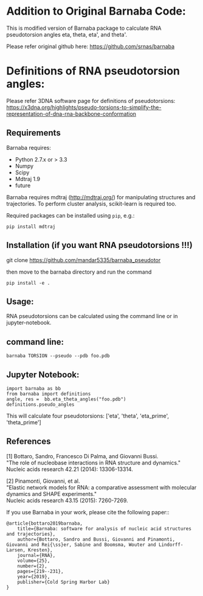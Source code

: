 Addition to Original Barnaba Code:
==================================

This is modified version of Barnaba package to calculate RNA pseudotorsion angles eta, theta, eta', and theta'.

Please refer original github here: https://github.com/srnas/barnaba

Definitions of RNA pseudotorsion angles:
=========================================
Please refer 3DNA software page for definitions of pseudotorsions: https://x3dna.org/highlights/pseudo-torsions-to-simplify-the-representation-of-dna-rna-backbone-conformation


Requirements
-------------
Barnaba requires:
   - Python 2.7.x or > 3.3
   - Numpy
   - Scipy
   - Mdtraj 1.9
   - future
     
Barnaba requires mdtraj (http://mdtraj.org/) for manipulating structures and trajectories. 
To perform cluster analysis, scikit-learn is required too.

Required packages can be installed using `pip`, e.g.:

    pip install mdtraj

Installation (if you want RNA pseudotorsions !!!)
--------------------------------------------------

  git clone https://github.com/mandar5335/barnaba_pseudotor

then move to the barnaba directory and run the command

    pip install -e .

Usage:
------------
RNA pseudotorsions can be calculated using the command line or in jupyter-notebook.

command line:
-------------

``barnaba TORSION --pseudo --pdb foo.pdb``

Jupyter Notebook:
-------------------
```
import barnaba as bb
from barnaba import definitions
angle, res =  bb.eta_theta_angles("foo.pdb")
definitions.pseudo_angles
```

This will calculate four pseudotorsions: ['eta', 'theta', 'eta_prime', 'theta_prime']

References
------------

[1] Bottaro, Sandro, Francesco Di Palma, and Giovanni Bussi.  
    "The role of nucleobase interactions in RNA structure and dynamics."  
    Nucleic acids research 42.21 (2014): 13306-13314.  

[2] Pinamonti, Giovanni, et al.  
   "Elastic network models for RNA: a comparative assessment with molecular dynamics and SHAPE experiments."  
   Nucleic acids research 43.15 (2015): 7260-7269.

If you use Barnaba in your work,  please cite the following paper::

	@article{bottaro2019barnaba,
  		title={Barnaba: software for analysis of nucleic acid structures and trajectories},
  		author={Bottaro, Sandro and Bussi, Giovanni and Pinamonti, Giovanni and Rei{\ss}er, Sabine and Boomsma, Wouter and Lindorff-Larsen, Kresten},
  		journal={RNA},
  		volume={25},
  		number={2},
  		pages={219--231},
		year={2019},
  		publisher={Cold Spring Harbor Lab}
	}
